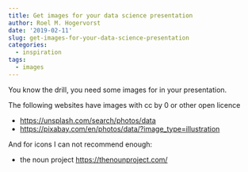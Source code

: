 ```yaml
---
title: Get images for your data science presentation
author: Roel M. Hogervorst
date: '2019-02-11'
slug: get-images-for-your-data-science-presentation
categories:
  - inspiration
tags:
  - images
---
```


You know the drill, you need some images for in your presentation.

The following websites have images with cc by 0 or other open licence

- <https://unsplash.com/search/photos/data>
- <https://pixabay.com/en/photos/data/?image_type=illustration> 

And for icons I can not recommend enough: 

- the noun project <https://thenounproject.com/>
